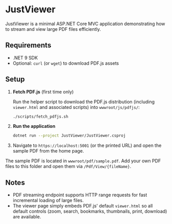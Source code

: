 # JustViewer

JustViewer is a minimal ASP.NET Core MVC application demonstrating how to stream and view large PDF files efficiently.

## Requirements

- .NET 9 SDK
- Optional: `curl` (or `wget`) to download PDF.js assets

## Setup

1. **Fetch PDF.js** (first time only)

   Run the helper script to download the PDF.js distribution (including `viewer.html` and associated scripts) into `wwwroot/js/pdfjs/`:

   ```bash
   ./scripts/fetch_pdfjs.sh
   ```

2. **Run the application**

   ```bash
   dotnet run --project JustViewer/JustViewer.csproj
   ```

3. Navigate to `https://localhost:5001` (or the printed URL) and open the sample PDF from the home page.

The sample PDF is located in `wwwroot/pdf/sample.pdf`. Add your own PDF files to this folder and open them via `/Pdf/View/{fileName}`.

## Notes

- PDF streaming endpoint supports HTTP range requests for fast incremental loading of large files.
- The viewer page simply embeds PDF.js' default `viewer.html` so all default controls (zoom, search, bookmarks, thumbnails, print, download) are available.
